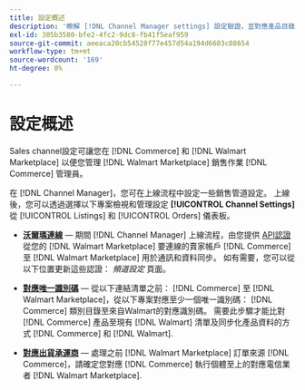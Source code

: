 ```yaml
---
title: 設定概述
description: '瞭解 [!DNL Channel Manager settings] 設定驗證，並對應產品目錄屬性與出貨承運商，以協調銷售作業介於 [!DNL Commerce] 和 [!DNL Walmart Marketplace].'
exl-id: 305b3580-bfe2-4fc2-9dc8-fb41f5eaf959
source-git-commit: aeeaca20cb54528f77e457d54a194d6603c08654
workflow-type: tm+mt
source-wordcount: '169'
ht-degree: 0%

---
```



# 設定概述

Sales channel設定可讓您在 [!DNL Commerce] 和 [!DNL Walmart Marketplace] 以便您管理 [!DNL Walmart Marketplace] 銷售作業 [!DNL Commerce] 管理員。

在 [!DNL Channel Manager]，您可在上線流程中設定一些銷售管道設定。 上線後，您可以透過選擇以下專案檢視和管理設定 **[!UICONTROL Channel Settings]** 從 [!UICONTROL Listings] 和 [!UICONTROL Orders] 儀表板。

* **[沃爾瑪連線](manage-wmt-connection.md)** — 期間 [!DNL Channel Manager] 上線流程，由您提供 [API認證](walmart-requirements.md#generate-a-walmart-marketplace-production-api-key) 從您的 [!DNL Walmart Marketplace] 要連線的賣家帳戶 [!DNL Commerce] 至 [!DNL Walmart Marketplace] 用於通訊和資料同步。 如有需要，您可以從以下位置更新這些認證： *頻道設定* 頁面。

* **[對應唯一識別碼](map-catalog-attributes.md)** — 從以下連結清單之前： [!DNL Commerce] 至 [!DNL Walmart Marketplace]，從以下專案對應至少一個唯一識別碼： [!DNL Commerce] 類別目錄至來自Walmart的對應識別碼。 需要此步驟才能比對 [!DNL Commerce] 產品至現有 [!DNL Walmart] 清單及同步化產品資料的方式 [!DNL Commerce] 和 [!DNL Walmart].

* **[對應出貨承運商](map-shipping-carriers.md)** — 處理之前 [!DNL Walmart Marketplace] 訂單來源 [!DNL Commerce]，請確定您對應 [!DNL Commerce] 執行個體至上的對應電信業者 [!DNL Walmart Marketplace].
